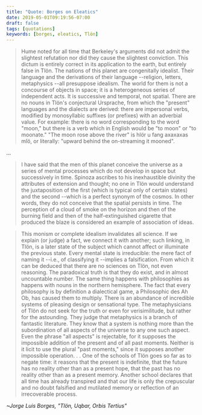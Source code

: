 ```yaml
---
title: "Quote: Borges on Eleatics"
date: 2019-05-01T09:19:56-07:00
draft: false
tags: [quotations]
keywords: [borges, eleatics, Tlön]
---
```


>Hume noted for all time that Berkeley's arguments did not admit the slightest refutation nor did they cause the slightest conviction. This dictum is entirely correct in its application to the earth, but entirely false in Tlön. The nations of this planet are congenitally idealist. Their language and the derivations of their language --religion, letters, metaphysics --all presuppose idealism. The world for them is not a concourse of objects in space; it is a heterogeneous series of independent acts. It is successive and temporal, not spatial. There are no nouns in Tlön's conjectural Ursprache, from which the "present" languages and the dialects are derived: there are impersonal verbs, modified by monosyllabic suffixes (or prefixes) with an adverbial value. For example: there is no word corresponding to the word "moon," but there is a verb which in English would be "to moon" or "to moonate." "The moon rose above the river" is hlör u fang axaxaxas mlö, or literally: "upward behind the on-streaming it mooned".

...

>I have said that the men of this planet conceive the universe as a series of mental processes which do not develop in space but successively in time. Spinoza ascribes to his inexhaustible divinity the attributes of extension and thought; no one in Tlön would understand the juxtaposition of the first (which is typical only of certain states) and the second --which is a perfect synonym of the cosmos. In other words, they do not conceive that the spatial persists in time. The perception of a cloud of smoke on the horizon and then of the burning field and then of the half-extinguished cigarette that produced the blaze is considered an example of association of ideas.

>This monism or complete idealism invalidates all science. If we explain (or judge) a fact, we connect it with another; such linking, in Tlön, is a later state of the subject which cannot affect or illuminate the previous state. Every mental state is irreducible: the mere fact of naming it --i.e., of classifying it --implies a falsification. From which it can be deduced that there are no sciences on Tlön, not even reasoning. The paradoxical truth is that they do exist, and in almost uncountable number. The same thing happens with philosophies as happens with nouns in the northern hemisphere. The fact that every philosophy is by definition a dialectical game, a Philosophic des Ah Ob, has caused them to multiply. There is an abundance of incredible systems of pleasing design or sensational type. The metaphysicians of Tlön do not seek for the truth or even for verisimilitude, but rather for the astounding. They judge that metaphysics is a branch of fantastic literature. They know that a system is nothing more than the subordination of all aspects of the universe to any one such aspect. Even the phrase "all aspects" is rejectable, for it supposes the impossible addition of the present and of all past moments. Neither is it licit to use the plural "past moments," since it supposes another impossible operation. . . One of the schools of Tlön goes so far as to negate time: it reasons that the present is indefinite, that the future has no reality other than as a present hope, that the past has no reality other than as a present memory. Another school declares that all time has already transpired and that our life is only the crepuscular and no doubt falsified and mutilated memory or reflection of an irrecoverable process. 

<cite>~Jorge Luis Borges, "Tlön, Uqbar, Orbis Tertius"</cite>